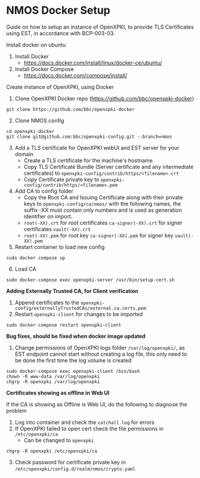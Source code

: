 # NMOS Docker Setup

Guide on how to setup an instance of OpenXPKI, to provide TLS Certificates using EST, in accordance with BCP-003-03.

Install docker on ubuntu
1. Install Docker
    * https://docs.docker.com/install/linux/docker-ce/ubuntu/
2. Install Docker Compose
    * https://docs.docker.com/compose/install/

Create instance of OpenXPKI, using Docker
1. Clone OpenXPKI Docker repo (https://github.com/bbc/openxpki-docker)
```
git clone https://github.com/bbc/openxpki-docker
```
2. Clone NMOS config
```
cd openxpki-docker
git clone git@github.com:bbc/openxpki-config.git --branch=nmos
```
3. Add a TLS certificate for OpenXPKI webUI and EST server for your domain
    * Create a TLS certificate for the machine's hostname
    * Copy TLS Certificate Bundle (Server certificate and any intermediate certificates) to `openxpki-config/contrib/https/<filename>.crt`
    * Copy Certificate private key to `openxpki-config/contrib/https/<filename>.pem`
4. Add CA to config folder
    * Copy the Root CA and Issuing Certificate along with their private keys to `openxpki-config/ca/nmos/` with the following names, the suffix -XX must contain only numbers and is used as generation identifier on import.
    * `root(-XX).crt` for root certificates `ca-signer(-XX).crt` for signer certificates `vault(-XX).crt`
    * `root(-XX).pem` for root key `ca-signer(-XX).pem` for signer key `vault(-XX).pem`
5. Restart container to load new config
```
sudo docker compose up
```
6. Load CA
```
sudo docker-compose exec openxpki-server /usr/bin/setup-cert.sh
```

**Adding Externally Trusted CA, for Client verification**

1. Append certificates to the `openxpki-config/externallyTrustedCAs/external.ca.certs.pem`
2. Restart `openxpki-client` for changes to be imported
```
sudo docker-compose restart openxpki-client
```


**Bug fixes, should be fixed when docker image updated**

1. Change permissions of OpenXPKI logs folder `/var/log/openxpki/`, as EST endpoint cannot start without creating a log file, this only need to be done the first time the log volume is created
```
sudo docker-compose exec openxpki-client /bin/bash
chown -R www-data /var/log/openxpki
chgrp -R openxpki /var/log/openxpki
```

**Certificates showing as offline in Web UI**

If the CA is showing as Offline is Web UI, do the following to diagnose the problem
1. Log into container and check the `catchall.log` for errors
2. If OpenXPKI failed to open cert check the file permissions in `/etc/openxpki/ca`
    * Can be changed to `openxpki`
```
chgrp -R openxpki /etc/openxpki/ca
```
3. Check password for certificate private key in `/etc/openxpki/config.d/realm/nmos/crypto.yaml`

